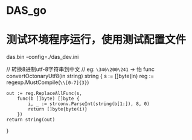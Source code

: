 # DAS_go

# 测试环境程序运行，使用测试配置文件
das.bin -config=./das_dev.ini

// 转换8进制utf-8字符串到中文
// eg: `\346\200\241` -> 怡
func convertOctonaryUtf8(in string) string {
	s := []byte(in)
	reg := regexp.MustCompile(`\\[0-7]{3}`)

	out := reg.ReplaceAllFunc(s,
		func(b []byte) []byte {
			i, _ := strconv.ParseInt(string(b[1:]), 8, 0)
			return []byte{byte(i)}
		})
	return string(out)
}